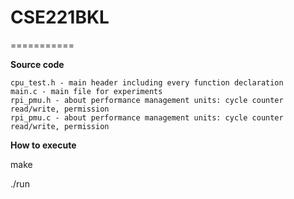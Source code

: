 # CSE221BKL
===========

**Source code**

	cpu_test.h - main header including every function declaration
	main.c - main file for experiments
	rpi_pmu.h - about performance management units: cycle counter read/write, permission 
	rpi_pmu.c - about performance management units: cycle counter read/write, permission 

**How to execute**

make

./run
